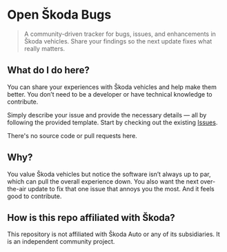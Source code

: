 # Open Škoda Bugs

> A community-driven tracker for bugs, issues, and enhancements in Škoda vehicles. Share your findings so the next update fixes what really matters.

## What do I do here?
You can share your experiences with Škoda vehicles and help make them better.
You don’t need to be a developer or have technical knowledge to contribute.

Simply describe your issue and provide the necessary details — all by following the provided template.
Start by checking out the existing [Issues](https://github.com/jansequens/open-skoda-bugs/issues).

There's no source code or pull requests here.

## Why?
You value Škoda vehicles but notice the software isn’t always up to par, which can pull the overall experience down.
You also want the next over-the-air update to fix that one issue that annoys you the most.
And it feels good to contribute.

## How is this repo affiliated with Škoda?
This repository is not affiliated with Škoda Auto or any of its subsidiaries.
It is an independent community project.
